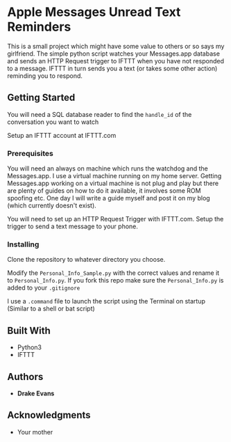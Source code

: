 # Apple Messages Unread Text Reminders

This is a small project which might have some value to others or so says my girlfriend.  The simple python script watches your Messages.app database and sends an HTTP Request trigger to IFTTT when you have not responded to a message.  IFTTT in turn sends you a text (or takes some other action) reminding you to respond.


## Getting Started

You will need a SQL database reader to find the `handle_id` of the conversation you want to watch

Setup an IFTTT account at IFTTT.com

### Prerequisites

You will need an always on machine which runs the watchdog and the Messages.app.  I use a virtual machine running on my home server.  Getting Messages.app working on a virtual machine is not plug and play but there are plenty of guides on how to do it available, it involves some ROM spoofing etc.  One day I will write a guide myself and post it on my blog (which currently doesn't exist).

You will need to set up an HTTP Request Trigger with IFTTT.com.  Setup the trigger to send a text message to your phone.


### Installing

Clone the repository to whatever directory you choose.  

Modify the `Personal_Info_Sample.py` with the correct values and rename it to `Personal_Info.py`.  If you fork this repo make sure the `Personal_Info.py` is added to your `.gitignore`

I use a `.command` file to launch the script using the Terminal on startup (Similar to a shell or bat script)


## Built With

* Python3
* IFTTT


## Authors

* **Drake Evans**


## Acknowledgments

* Your mother



